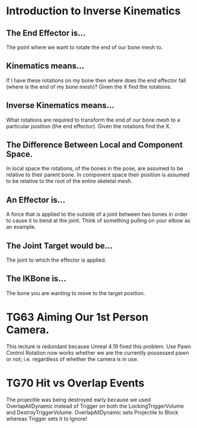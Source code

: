 # Introduction to Inverse Kinematics

## The End Effector is...
The point where we want to rotate the end of our bone mesh to.

## Kinematics means...
If I have these rotations on my bone then where does the end effector fall (where is the end of my bone mesh)? Given the X find the rotations.

## Inverse Kinematics means...
What rotations are required to transform the end of our bone mesh to a particular position (the end effector). Given the rotations find the X.

## The Difference Between Local and Component Space.
In local space the rotations, of the bones in the pose, are assumed to be relative to their parent bone. In component space their position is assumed to be relative to the root of the entire skeletal mesh.

## An Effector is...
A force that is applied to the outside of a joint between two bones in order to cause it to bend at the joint. Think of something pulling on your elbow as an example.

## The Joint Target would be...
The joint to which the effector is applied.

## The IKBone is...
The bone you are wanting to move to the target position.


# TG63 Aiming Our 1st Person Camera.
This lecture is redundant because Unreal 4.19 fixed this problem.
Use Pawn Control Rotation now works whether we are the currently possessed pawn or not; i.e. regardless of whether the camera is in use.


# TG70 Hit vs Overlap Events
The projectile was being destroyed early because we used OverlapAllDynamic instead of Trigger on both the LockingTriggerVolume and DestroyTriggerVolume. OverlapAllDynamic sets Projectile to Block whereas Trigger sets it to Ignore!

